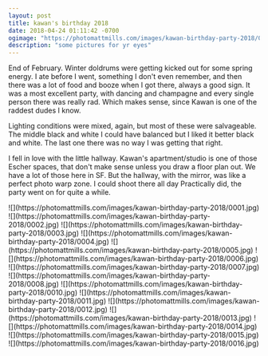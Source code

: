```yaml
---
layout: post
title: kawan's birthday 2018
date: 2018-04-24 01:11:42 -0700
ogimage: "https://photomattmills.com/images/kawan-birthday-party-2018/0012.jpg"
description: "some pictures for yr eyes"
---
```


End of February. Winter doldrums were getting kicked out for some spring energy. I ate before I went, something I don't even remember, and then there was a lot of food and booze when I got there, always a good sign. It was a most excellent party, with dancing and champagne and every single person there was really rad. Which makes sense, since Kawan is one of the raddest dudes I know.

Lighting conditions were mixed, again, but most of these were salvageable. The middle black and white I could have balanced but I liked it better black and white. The last one there was no way I was getting that right. 

I fell in love with the little hallway. Kawan's apartment/studio is one of those Escher spaces, that don't make sense unless you draw a floor plan out. We have a lot of those here in SF. But the hallway, with the mirror, was like a perfect photo warp zone. I could shoot there all day Practically did, the party went on for quite a while. 

<span style="display:block;" class="center">
  ![](https://photomattmills.com/images/kawan-birthday-party-2018/0001.jpg)
<span class="caption"></span>
![](https://photomattmills.com/images/kawan-birthday-party-2018/0002.jpg)
<span class="caption"></span>
![](https://photomattmills.com/images/kawan-birthday-party-2018/0003.jpg)
<span class="caption"></span>
![](https://photomattmills.com/images/kawan-birthday-party-2018/0004.jpg)
<span class="caption"></span>
![](https://photomattmills.com/images/kawan-birthday-party-2018/0005.jpg)
<span class="caption"></span>
![](https://photomattmills.com/images/kawan-birthday-party-2018/0006.jpg)
<span class="caption"></span>
![](https://photomattmills.com/images/kawan-birthday-party-2018/0007.jpg)
<span class="caption"></span>
![](https://photomattmills.com/images/kawan-birthday-party-2018/0008.jpg)
<span class="caption"></span>
![](https://photomattmills.com/images/kawan-birthday-party-2018/0010.jpg)
<span class="caption"></span>
![](https://photomattmills.com/images/kawan-birthday-party-2018/0011.jpg)
<span class="caption"></span>
![](https://photomattmills.com/images/kawan-birthday-party-2018/0012.jpg)
<span class="caption"></span>
![](https://photomattmills.com/images/kawan-birthday-party-2018/0013.jpg)
<span class="caption"></span>
![](https://photomattmills.com/images/kawan-birthday-party-2018/0014.jpg)
<span class="caption"></span>
![](https://photomattmills.com/images/kawan-birthday-party-2018/0015.jpg)
<span class="caption"></span>
![](https://photomattmills.com/images/kawan-birthday-party-2018/0016.jpg)
<span class="caption"></span>
</span>
